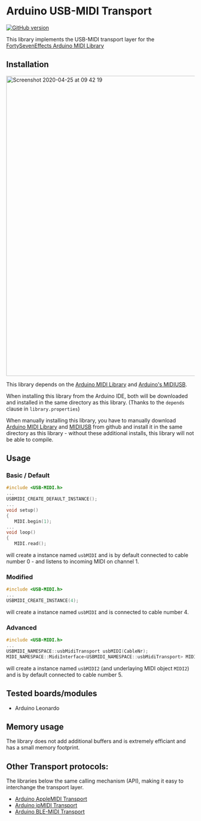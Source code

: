 # Arduino USB-MIDI Transport 
[![GitHub version](https://badge.fury.io/gh/lathoub%2FArduino-USBMIDI.svg)](https://badge.fury.io/gh/lathoub%2FArduino-USBMIDI)

This library implements the USB-MIDI transport layer for the [FortySevenEffects Arduino MIDI Library](https://github.com/FortySevenEffects/arduino_midi_library) 

## Installation

<img width="800" alt="Screenshot 2020-04-25 at 09 42 19" src="https://user-images.githubusercontent.com/4082369/80274232-42810b80-86d9-11ea-94f6-643bf5ade5be.png">

This library depends on the [Arduino MIDI Library](https://github.com/FortySevenEffects/arduino_midi_library) and [Arduino's MIDIUSB](https://github.com/arduino-libraries/MIDIUSB).

When installing this library from the Arduino IDE, both will be downloaded and installed in the same directory as this library. (Thanks to the `depends` clause in `library.properties`)

When manually installing this library, you have to manually download [Arduino MIDI Library](https://github.com/FortySevenEffects/arduino_midi_library) and [MIDIUSB](https://github.com/arduino-libraries/MIDIUSB) from github and install it in the same directory as this library - without these additional installs, this library will not be able to compile. 

## Usage
### Basic / Default
```cpp
#include <USB-MIDI.h>
...
USBMIDI_CREATE_DEFAULT_INSTANCE();
...
void setup()
{
   MIDI.begin(1);
...
void loop()
{
   MIDI.read();
```
will create a instance named `usbMIDI` and is by default connected to cable number 0 - and listens to incoming MIDI on channel 1.

### Modified
```cpp
#include <USB-MIDI.h>
...
USBMIDI_CREATE_INSTANCE(4);
```
will create a instance named `usbMIDI` and is connected to cable number 4.

### Advanced
```cpp
#include <USB-MIDI.h>
...
USBMIDI_NAMESPACE::usbMidiTransport usbMIDI(CableNr);
MIDI_NAMESPACE::MidiInterface<USBMIDI_NAMESPACE::usbMidiTransport> MIDI((USBMIDI_NAMESPACE::usbMidiTransport&)usbMIDI);
```
will create a instance named `usbMIDI2` (and underlaying MIDI object `MIDI2`) and is by default connected to cable number 5.

## Tested boards/modules
- Arduino Leonardo

## Memory usage
The library does not add additional buffers and is extremely efficiant and has a small memory footprint.

## Other Transport protocols:
The libraries below  the same calling mechanism (API), making it easy to interchange the transport layer.
- [Arduino AppleMIDI Transport](https://github.com/lathoub/Arduino-AppleMIDI-Library)
- [Arduino ipMIDI  Transport](https://github.com/lathoub/Arduino-ipMIDI)
- [Arduino BLE-MIDI  Transport](https://github.com/lathoub/Arduino-BLE-MIDI)
